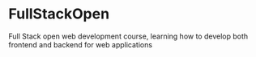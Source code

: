 # FullStackOpen
Full Stack open web development course, learning how to develop both frontend and backend for web applications

